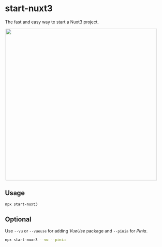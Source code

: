 # start-nuxt3

The fast and easy way to start a Nuxt3 project.

<p align="center">
  <img src="https://github.com/kurt-liao/start-nuxt3/blob/main/assets/demo.png?raw=true" width="500">
</p>

## Usage

```sh
npx start-nuxt3
```

## Optional

Use `--vu` or `--vueuse` for adding *VueUse* package and `--pinia` for *Pinia*.

```sh
npx start-nuxr3 --vu --pinia
```


